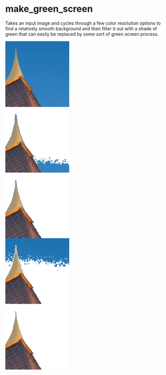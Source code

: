 # make_green_screen
Takes an input image and cycles through a few color resolution options to find a relatively smooth background and then filter it out with a shade of green that can easily be replaced by some sort of green screen process.

![Example Images](https://github.com/eebmagic/make_green_screen/blob/master/images/full.png "Example Images")
